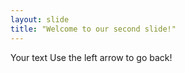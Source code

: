 ```yaml
---
​layout​: ​slide​
​title​: ​"​Welcome to our second slide!​"​
---
```

​Your text​
​Use the left arrow to go back!
